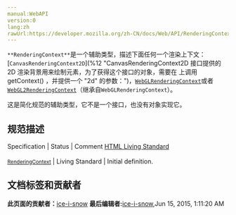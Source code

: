 ```yaml
---
manual:WebAPI
version:0
lang:zh
rawUrl:https://developer.mozilla.org/zh-CN/docs/Web/API/RenderingContext
---
```






`**RenderingContext**`是一个辅助类型，描述下面任何一个渲染上下文：[`CanvasRenderingContext2D`](%12 "CanvasRenderingContext2D 接口提供的 2D 渲染背景用来绘制<canvas>元素，为了获得这个接口的对象，需要在 <canvas> 上调用 getContext() ，并提供一个 "2d" 的参数：")，[`WebGLRenderingContext`](%3298 "WebGLRenderingContext 接口提供基于 OpenGL ES 2.0 的绘图上下文，用于在 HTML <canvas> 元素内绘图。")或者[`WebGL2RenderingContext`](%3290 "WebGL2RenderingContext 接口在底层使用了OpenGL ES 3.0 为 HTML 的 <canvas> 元素提供了绘图上下文。")（继承自`WebGLRenderingContext`）。



这是简化规范的辅助类型，它不是一个接口，也没有对象实现它。


## 规范描述<a name="规范描述"></a>
Specification | Status | Comment 
[HTML Living Standard<br></br><small>RenderingContext</small>](%17277 "") | Living Standard | Initial definition. 








## 文档标签和贡献者
**此页面的贡献者：**[ice-i-snow](%4741 "")
**最后编辑者:**[ice-i-snow](%4741 ""),<time>Jun 15, 2015, 1:11:20 AM</time>


